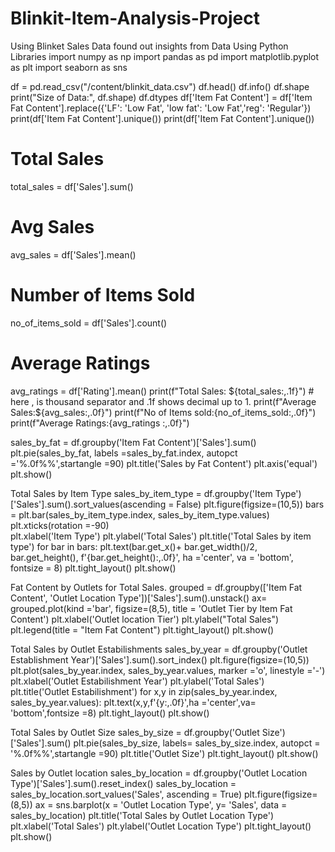 # Blinkit-Item-Analysis-Project
Using Blinket Sales Data found out insights from Data Using Python Libraries
import numpy as np
import pandas as pd
import matplotlib.pyplot as plt
import seaborn as sns

df = pd.read_csv("/content/blinkit_data.csv")
df.head()
df.info()
df.shape
print("Size of Data:", df.shape)
df.dtypes
df['Item Fat Content'] = df['Item Fat Content'].replace({'LF': 'Low Fat', 'low fat': 'Low Fat','reg': 'Regular'})
print(df['Item Fat Content'].unique())
print(df['Item Fat Content'].unique())

# Total Sales
total_sales = df['Sales'].sum()
# Avg Sales
avg_sales = df['Sales'].mean()
# Number of Items Sold
no_of_items_sold = df['Sales'].count()
# Average Ratings
avg_ratings = df['Rating'].mean()
print(f"Total Sales: ${total_sales:,.1f}")  # here , is thousand separator and .1f shows decimal up to 1.
print(f"Average Sales:${avg_sales:,.0f}")
print(f"No of Items sold:{no_of_items_sold:,.0f}")
print(f"Average Ratings:{avg_ratings :,.0f}")

sales_by_fat = df.groupby('Item Fat Content')['Sales'].sum()
plt.pie(sales_by_fat, labels =sales_by_fat.index, autopct ='%.0f%%',startangle =90)
plt.title('Sales by Fat Content')
plt.axis('equal')
plt.show()

Total Sales by Item Type
sales_by_item_type = df.groupby('Item Type')['Sales'].sum().sort_values(ascending = False)
plt.figure(figsize=(10,5))
bars = plt.bar(sales_by_item_type.index, sales_by_item_type.values) 
plt.xticks(rotation =-90)  
plt.xlabel('Item Type')
plt.ylabel('Total Sales')
plt.title('Total Sales by item type')
for bar in bars:
  plt.text(bar.get_x()+ bar.get_width()/2, bar.get_height(), f'{bar.get_height():,.0f}', ha ='center', va = 'bottom', fontsize = 8)
plt.tight_layout()
plt.show()

Fat Content by Outlets for Total Sales.
grouped = df.groupby(['Item Fat Content', 'Outlet Location Type'])['Sales'].sum().unstack()
ax= grouped.plot(kind ='bar', figsize=(8,5), title = 'Outlet Tier by Item Fat Content')
plt.xlabel('Outlet location Tier')
plt.ylabel("Total Sales")
plt.legend(title = "Item Fat Content")
plt.tight_layout()
plt.show()

 Total Sales by Outlet Estabilishments
sales_by_year = df.groupby('Outlet Establishment Year')['Sales'].sum().sort_index()
plt.figure(figsize=(10,5))
plt.plot(sales_by_year.index, sales_by_year.values, marker ='o', linestyle ='-')
plt.xlabel('Outlet Estabilishment Year')
plt.ylabel('Total Sales')
plt.title('Outlet Estabilishment')
for x,y in zip(sales_by_year.index, sales_by_year.values):
  plt.text(x,y,f'{y:,.0f}',ha ='center',va= 'bottom',fontsize =8)
plt.tight_layout()
plt.show() 

 Total Sales by Outlet Size
 sales_by_size = df.groupby('Outlet Size')['Sales'].sum()
plt.pie(sales_by_size, labels= sales_by_size.index, autopct = '%.0f%%',startangle =90)
plt.title('Outlet Size')
plt.tight_layout()
plt.show()

 Sales by Outlet location
 sales_by_location = df.groupby('Outlet Location Type')['Sales'].sum().reset_index() 
sales_by_location = sales_by_location.sort_values('Sales', ascending = True)
plt.figure(figsize=(8,5))
ax = sns.barplot(x = 'Outlet Location Type', y= 'Sales', data = sales_by_location)
plt.title('Total Sales by Outlet Location Type')
plt.xlabel('Total Sales')
plt.ylabel('Outlet Location Type')
plt.tight_layout()
plt.show()
